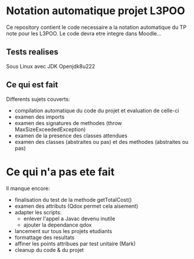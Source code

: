 # Notation automatique projet L3POO
Ce repository contient le code necessaire a la notation
automatique du TP note pour les L3POO.
Le code devra etre integre dans Moodle...

## Tests realises
Sous Linux avec JDK Openjdk8u222
## Ce qui est fait 
Differents sujets couverts:

- compilation automatique du code du projet et evaluation de celle-ci
- examen des imports
- examen des signatures de methodes (throw MaxSizeExceededException)
- examen de la presence des classes attendues
- examen des classes (abstraites ou pas) et des methodes (abstraites ou pas)

# Ce qui n'a pas ete fait
Il manque encore:

- finalisation du test  de la methode getTotalCost()
- examen des attributs (Qdox permet cela aisement)
- adapter les scripts:
  - enlever  l'appel a Javac devenu inutile
  - ajouter la dependance qdox
- lancement sur tous les projets etudiants
- formattage des resultats
- affiner les points attribues par test unitaire (Mark)
- cleanup du code & du projet 